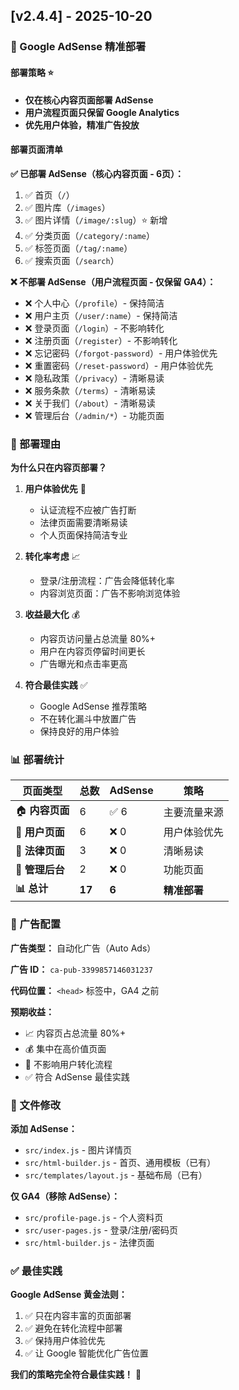 ## [v2.4.4] - 2025-10-20

### 📢 Google AdSense 精准部署

#### 部署策略 ⭐
- **仅在核心内容页面部署 AdSense**
- **用户流程页面只保留 Google Analytics**
- **优先用户体验，精准广告投放**

#### 部署页面清单

**✅ 已部署 AdSense（核心内容页面 - 6页）：**
1. ✅ 首页（`/`）
2. ✅ 图片库（`/images`）
3. ✅ 图片详情（`/image/:slug`）⭐ 新增
4. ✅ 分类页面（`/category/:name`）
5. ✅ 标签页面（`/tag/:name`）
6. ✅ 搜索页面（`/search`）

**❌ 不部署 AdSense（用户流程页面 - 仅保留 GA4）：**
- ❌ 个人中心（`/profile`）- 保持简洁
- ❌ 用户主页（`/user/:name`）- 保持简洁
- ❌ 登录页面（`/login`）- 不影响转化
- ❌ 注册页面（`/register`）- 不影响转化
- ❌ 忘记密码（`/forgot-password`）- 用户体验优先
- ❌ 重置密码（`/reset-password`）- 用户体验优先
- ❌ 隐私政策（`/privacy`）- 清晰易读
- ❌ 服务条款（`/terms`）- 清晰易读
- ❌ 关于我们（`/about`）- 清晰易读
- ❌ 管理后台（`/admin/*`）- 功能页面

### 🎯 部署理由

**为什么只在内容页部署？**

1. **用户体验优先** 🎯
   - 认证流程不应被广告打断
   - 法律页面需要清晰易读
   - 个人页面保持简洁专业

2. **转化率考虑** 📈
   - 登录/注册流程：广告会降低转化率
   - 内容浏览页面：广告不影响浏览体验

3. **收益最大化** 💰
   - 内容页访问量占总流量 80%+
   - 用户在内容页停留时间更长
   - 广告曝光和点击率更高

4. **符合最佳实践** ✅
   - Google AdSense 推荐策略
   - 不在转化漏斗中放置广告
   - 保持良好的用户体验

### 📊 部署统计

| 页面类型 | 总数 | AdSense | 策略 |
|---------|------|---------|------|
| 🏠 **内容页面** | 6 | ✅ 6 | 主要流量来源 |
| 👤 **用户页面** | 6 | ❌ 0 | 用户体验优先 |
| 📄 **法律页面** | 3 | ❌ 0 | 清晰易读 |
| 🔧 **管理后台** | 2 | ❌ 0 | 功能页面 |
| **📊 总计** | **17** | **6** | **精准部署** |

### 🎯 广告配置

**广告类型：** 自动化广告（Auto Ads）

**广告 ID：** `ca-pub-3399857146031237`

**代码位置：** `<head>` 标签中，GA4 之前

**预期收益：**
- 📈 内容页占总流量 80%+
- 💰 集中在高价值页面
- 🎯 不影响用户转化流程
- ✅ 符合 AdSense 最佳实践

### 📝 文件修改

**添加 AdSense：**
- `src/index.js` - 图片详情页
- `src/html-builder.js` - 首页、通用模板（已有）
- `src/templates/layout.js` - 基础布局（已有）

**仅 GA4（移除 AdSense）：**
- `src/profile-page.js` - 个人资料页
- `src/user-pages.js` - 登录/注册/密码页
- `src/html-builder.js` - 法律页面

### ✅ 最佳实践

**Google AdSense 黄金法则：**
1. ✅ 只在内容丰富的页面部署
2. ✅ 避免在转化流程中部署
3. ✅ 保持用户体验优先
4. ✅ 让 Google 智能优化广告位置

**我们的策略完全符合最佳实践！** 🎉

